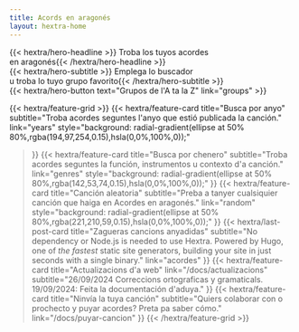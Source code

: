 ```yaml
---
title: Acords en aragonés
layout: hextra-home
---
```


<div class="hx-mt-6 hx-mb-6">
{{< hextra/hero-headline >}}
  Troba los tuyos acordes&nbsp;<br class="sm:hx-block hx-hidden" />en aragonés{{< /hextra/hero-headline >}}
</div>

<div class="hx-mb-12">
{{< hextra/hero-subtitle >}}
  Emplega lo buscador&nbsp;<br class="sm:hx-block hx-hidden" />u troba lo tuyo grupo favorito{{< /hextra/hero-subtitle >}}
</div>

<div class="hx-mb-6">
{{< hextra/hero-button text="Grupos de l'A ta la Z" link="groups" >}}
</div>

<div class="hx-mt-6"></div>

{{< hextra/feature-grid >}}
  {{< hextra/feature-card
    title="Busca por anyo"
    subtitle="Troba acordes seguntes l'anyo que estió publicada la canción."
    link="years"
    style="background: radial-gradient(ellipse at 50% 80%,rgba(194,97,254,0.15),hsla(0,0%,100%,0));"
  >}}
  {{< hextra/feature-card
    title="Busca por chenero"
    subtitle="Troba acordes seguntes la función, instrumentos u contexto d'a canción."
    link="genres"
    style="background: radial-gradient(ellipse at 50% 80%,rgba(142,53,74,0.15),hsla(0,0%,100%,0));"
  >}}
  {{< hextra/feature-card
    title="Canción aleatoria"
    subtitle="Preba a tanyer cualsiquier canción que haiga en Acordes en aragonés."
    link="random"
    style="background: radial-gradient(ellipse at 50% 80%,rgba(221,210,59,0.15),hsla(0,0%,100%,0));"
  >}}
  {{< hextra/last-post-card
    title="Zagueras cancions anyadidas"
    subtitle="No dependency or Node.js is needed to use Hextra. Powered by Hugo, one of *the fastest* static site generators, building your site in just seconds with a single binary."
    link="acordes"
  >}}
  {{< hextra/feature-card
    title="Actualizacions d'a web"
    link="/docs/actualizacions"
    subtitle="26/09/2024 Correccions ortograficas y gramaticals.<br>19/09/2024: Feita la documentación d'aduya."
  >}}
  {{< hextra/feature-card
    title="Ninvía la tuya canción"
    subtitle="Quiers colaborar con o prochecto y puyar acordes? Preta pa saber cómo."
    link="/docs/puyar-cancion"
  >}}
{{< /hextra/feature-grid >}}
